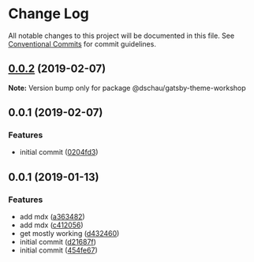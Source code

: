 # Change Log

All notable changes to this project will be documented in this file.
See [Conventional Commits](https://conventionalcommits.org) for commit guidelines.

## [0.0.2](https://github.com/dschau/gatsby-themes/compare/@dschau/gatsby-theme-workshop@0.0.1...@dschau/gatsby-theme-workshop@0.0.2) (2019-02-07)

**Note:** Version bump only for package @dschau/gatsby-theme-workshop





## 0.0.1 (2019-02-07)


### Features

* initial commit ([0204fd3](https://github.com/dschau/gatsby-themes/commit/0204fd3))





## 0.0.1 (2019-01-13)

### Features

- add mdx ([a363482](https://github.com/DSchau/gatsby-drupal-workshop/commit/a363482))
- add mdx ([c412056](https://github.com/DSchau/gatsby-drupal-workshop/commit/c412056))
- get mostly working ([d432460](https://github.com/DSchau/gatsby-drupal-workshop/commit/d432460))
- initial commit ([d21687f](https://github.com/DSchau/gatsby-drupal-workshop/commit/d21687f))
- initial commit ([454fe67](https://github.com/DSchau/gatsby-drupal-workshop/commit/454fe67))
